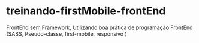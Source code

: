 # treinando-firstMobile-frontEnd
FrontEnd sem Framework, Utilizando boa prática de programação FrontEnd (SASS, Pseudo-classe, first-mobile, responsivo ) 
